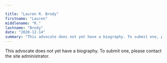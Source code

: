 ```yaml
---

title: "Lauren R. Brody"
firstname: "Lauren"
middlename: "R."
lastname: "Brody"
date: "2020-12-14"
summary: "This advocate does not yet have a biography. To submit one, please contact the site administrator."
---
```

This advocate does not yet have a biography. To submit one, please contact the site administrator.

